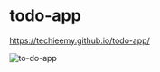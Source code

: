 # todo-app
https://techieemy.github.io/todo-app/

![to-do-app](https://user-images.githubusercontent.com/109935893/225544129-ed407e37-3774-472f-96ea-6b8851b98bd9.JPG)
